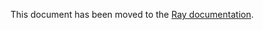 This document has been moved to the [Ray documentation](https://docs.ray.io/en/master/cluster/kubernetes/examples/mobilenet-rayservice.html#kuberay-mobilenet-rayservice-example).
